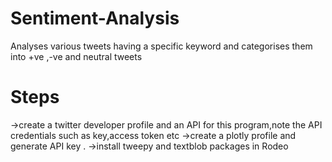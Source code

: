 # Sentiment-Analysis
Analyses various tweets having a specific keyword and categorises them into +ve ,-ve and neutral tweets 


# Steps 
->create a twitter developer profile and an  API for this program,note the API credentials such as key,access token etc
->create a plotly profile and generate API key .
->install tweepy and textblob packages in Rodeo 
